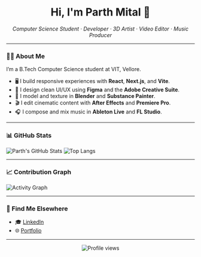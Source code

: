 <h1 align="center">Hi, I'm Parth Mital 👋</h1>
<p align="center">
  <i>Computer Science Student · Developer · 3D Artist · Video Editor · Music Producer</i>
</p>

---

### 👨‍💻 About Me

I’m a B.Tech Computer Science student at VIT, Vellore.

- 🖥️ I build responsive experiences with **React**, **Next.js**, and **Vite**.
- 🎨 I design clean UI/UX using **Figma** and the **Adobe Creative Suite**.
- 🧱 I model and texture in **Blender** and **Substance Painter**.
- 🎬 I edit cinematic content with **After Effects** and **Premiere Pro**.
- 🎧 I compose and mix music in **Ableton Live** and **FL Studio**.

---

### 📊 GitHub Stats

![Parth's GitHub Stats](https://github-readme-stats.vercel.app/api?username=ParthMital&show_icons=true&theme=radical&hide=prs&count_private=true)
![Top Langs](https://github-readme-stats.vercel.app/api/top-langs/?username=ParthMital&layout=compact&theme=radical)

---

### 📈 Contribution Graph

![Activity Graph](https://github-readme-activity-graph.vercel.app/graph?username=ParthMital&theme=react-dark&hide_border=true)

---

### 🔗 Find Me Elsewhere

- 🎓 [LinkedIn](https://www.linkedin.com/in/parthmital)
- 🌐 [Portfolio](https://parthmital.github.io/Portfolio/)

---

<p align="center">
  <img src="https://komarev.com/ghpvc/?username=ParthMital&style=flat-square&color=blue" alt="Profile views"/>
</p>
